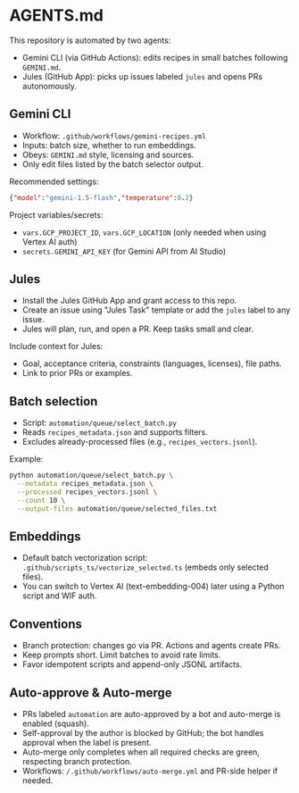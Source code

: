 # AGENTS.md

This repository is automated by two agents:

- Gemini CLI (via GitHub Actions): edits recipes in small batches following `GEMINI.md`.
- Jules (GitHub App): picks up issues labeled `jules` and opens PRs autonomously.

## Gemini CLI
- Workflow: `.github/workflows/gemini-recipes.yml`
- Inputs: batch size, whether to run embeddings.
- Obeys: `GEMINI.md` style, licensing and sources.
- Only edit files listed by the batch selector output.

Recommended settings:
```json
{"model":"gemini-1.5-flash","temperature":0.2}
```

Project variables/secrets:
- `vars.GCP_PROJECT_ID`, `vars.GCP_LOCATION` (only needed when using Vertex AI auth)
- `secrets.GEMINI_API_KEY` (for Gemini API from AI Studio)

## Jules
- Install the Jules GitHub App and grant access to this repo.
- Create an issue using "Jules Task" template or add the `jules` label to any issue.
- Jules will plan, run, and open a PR. Keep tasks small and clear.

Include context for Jules:
- Goal, acceptance criteria, constraints (languages, licenses), file paths.
- Link to prior PRs or examples.

## Batch selection
- Script: `automation/queue/select_batch.py`
- Reads `recipes_metadata.json` and supports filters.
- Excludes already-processed files (e.g., `recipes_vectors.jsonl`).

Example:
```bash
python automation/queue/select_batch.py \
  --metadata recipes_metadata.json \
  --processed recipes_vectors.jsonl \
  --count 10 \
  --output-files automation/queue/selected_files.txt
```

## Embeddings
- Default batch vectorization script: `.github/scripts_ts/vectorize_selected.ts` (embeds only selected files).
- You can switch to Vertex AI (text-embedding-004) later using a Python script and WIF auth.

## Conventions
- Branch protection: changes go via PR. Actions and agents create PRs.
- Keep prompts short. Limit batches to avoid rate limits.
- Favor idempotent scripts and append-only JSONL artifacts.

## Auto-approve & Auto-merge
- PRs labeled `automation` are auto-approved by a bot and auto-merge is enabled (squash).
- Self-approval by the author is blocked by GitHub; the bot handles approval when the label is present.
- Auto-merge only completes when all required checks are green, respecting branch protection.
- Workflows: `/.github/workflows/auto-merge.yml` and PR-side helper if needed.

